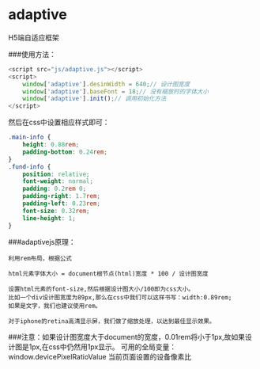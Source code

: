 # adaptive
H5端自适应框架

###使用方法：
```javascript
<script src="js/adaptive.js"></script>
<script>
    window['adaptive'].desinWidth = 640;// 设计图宽度
    window['adaptive'].baseFont = 18;// 没有缩放时的字体大小
    window['adaptive'].init();// 调用初始化方法
</script>
```
然后在css中设置相应样式即可：
```css
.main-info {
    height: 0.88rem;
    padding-bottom: 0.24rem;
}
.fund-info {
    position: relative;
    font-weight: normal;
    padding: 0.2rem 0;
    padding-right: 1.7rem;
    padding-left: 0.23rem;
    font-size: 0.32rem;
    line-height: 1;
}
```
###adaptivejs原理：  

    利用rem布局，根据公式  
    
    html元素字体大小 = document根节点(html)宽度 * 100 / 设计图宽度  
    
    设置html元素的font-size,然后根据设计图大小/100即为css大小。  
    比如一个div设计图宽度为89px,那么在css中我们可以这样书写：width:0.89rem;  
    如果是文字，我们也建议使用rem。  
    
    对于iphone的retina高清显示屏，我们做了缩放处理，以达到最佳显示效果。  
    
###注意：如果设计图宽度大于document的宽度，0.01rem将小于1px,故如果设计图是1px,在css中仍然用1px显示。
 可用的全局变量：window.devicePixelRatioValue 当前页面设置的设备像素比
